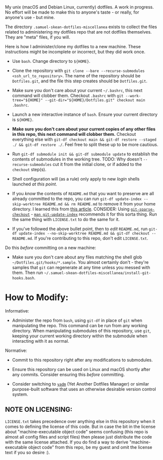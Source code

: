 My unix (macOS and Debian Linux, currently) dotfiles. A work in progress. No effort will be made to make this to anyone's taste - or really, for anyone's use - but mine.

The directory `.samuel-skean-dotfiles-miscellanea` exists to collect the files related to administering my dotfiles repo that are not dotfiles themselves. They are "meta" files, if you will.

Here is how I administer/clone my dotfiles to a new machine. These instructions might be incomplete or incorrect, but they did work once.

- Use `bash`. Change directory to `${HOME}`.
- Clone the repository with `git clone --bare --recurse-submodules <ssh_url_to_repository>`. The name of the repository should be `Dotfiles.git`, and the file this step creates should be `Dotfiles.git`.
- Make sure you don't care about your current `~/.bashrc`, this next command will clobber them. Checkout `.bashrc` with `git --work-tree="${HOME}" --git-dir="${HOME}/Dotfiles.git" checkout main .bashrc`.
- Launch a new interactive instance of `bash`. Ensure your current directory is `${HOME}`.
- **Make sure you don't care about your current copies of any other files in this repo, this next command will clobber them.** Checkout everything else with `git-df checkout main && git-df restore --staged ./ && git-df restore ./`. Feel free to split these up to be more cautious.
- Run `git-df submodule init && git-df submodule update` to establish the contents of submodules in the working tree. TODO: Why doesn't `--recurse-submodules` cut it from the initial clone, or if added to the `checkout` step(s).
- Shell configuration will (as a rule) only apply to new *login* shells launched *at this point*.

- If you *know* the contents of `README.md` that you want to preserve are all already committed to the repo, you can run `git-df update-index --skip-worktree README.md && rm README.md` to remove it from your home directory.
I learned this from [this article](https://gitbetter.substack.com/i/113695216/using-update-index). CONSIDER: Using [`git-sparse-checkout`](https://git-scm.com/docs/git-sparse-checkout) - [`man git-update-index`](https://git-scm.com/docs/git-update-index) recommends it for this sorta thing. Run the same thing with `LICENSE.txt` to do the same for it.
- If you've followed the above bullet point, then to *edit* `README.md`, run `git-df update-index --no-skip-worktree README.md && git-df checkout -- README.md`. If you're contributing to this repo, don't edit `LICENSE.txt`.

Do this *before* committing on a new machine:
- Make sure you don't care about any files matching the shell glob `~/Dotfiles.git/hooks/*.sample`. You almost certainly don't - they're samples that `git` can regenerate at any time unless you messed with them. Then run `~/.samuel-skean-dotfiles-miscellanea/install-git-hooks.bash`.

# How to Modify:

Informative:
- Administer the repo from `bash`, using `git-df` in place of `git` when manipulating the repo. This command can be run from any working directory. When manipulating submodules of this repository, use `git`, keeping your current working directory within the submodule when interacting with it as normal.

Normative:
- Commit to this repository right after any modifications to submodules.
- Ensure this repository can be used on Linux and macOS shortly after any commits. Consider ensuring this *before* committing.


- Consider switching to [`yadm`](https://yadm.io/) (Yet Another Dotfiles Manager) or similar purpose-built software that uses an otherwise desirable version control system.

## NOTE ON LICENSING:
`LICENSE.txt` takes precedence over anything else in this repository when it comes to defining the license of this code.
But in case the bit in the license about "machine-executable object code" seems confusing (this repo is almost all config files and script files) then please just distribute the code with the same license attached.
If you do find a way to derive "machine-executable object code" from this repo, be my guest and omit the license text if you so desire :).
